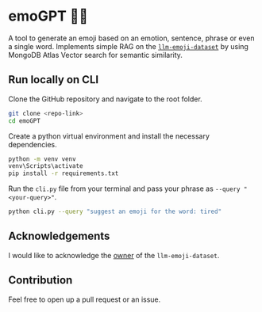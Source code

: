# emoGPT 🙂🙃

A tool to generate an emoji based on an emotion, sentence, phrase or even a single word. Implements simple RAG on the [`llm-emoji-dataset`](https://huggingface.co/datasets/badrex/llm-emoji-dataset) by using MongoDB Atlas Vector search for semantic similarity.

## Run locally on CLI

Clone the GitHub repository and navigate to the root folder.

```bash
git clone <repo-link>
cd emoGPT
```

Create a python virtual environment and install the necessary dependencies.

```bash
python -m venv venv
venv\Scripts\activate
pip install -r requirements.txt
```

Run the `cli.py` file from your terminal and pass your phrase as `--query "<your-query>"`.

```bash
python cli.py --query "suggest an emoji for the word: tired"
```

## Acknowledgements

I would like to acknowledge the [owner](https://huggingface.co/badrex) of the `llm-emoji-dataset`.

## Contribution

Feel free to open up a pull request or an issue.
